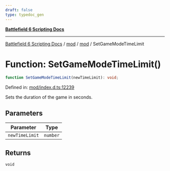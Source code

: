 ```yaml
---
draft: false
type: typedoc_gen
---
```


[**Battlefield 6 Scripting Docs**](../../../_index.md)

***

[Battlefield 6 Scripting Docs](../../../_index.md) / [mod](../../_index.md) / [mod](../_index.md) / SetGameModeTimeLimit

# Function: SetGameModeTimeLimit()

```ts
function SetGameModeTimeLimit(newTimeLimit): void;
```

Defined in: [mod/index.d.ts:12239](https://github.com/battlefield-portal-community/portal-docs/blob/6d87e21c5922a3efb03c634dbe98e5fe6e797672/generators/santiago/mod/index.d.ts#L12239)

Sets the duration of the game in seconds.

## Parameters

| Parameter | Type |
| ------ | ------ |
| `newTimeLimit` | `number` |

## Returns

`void`
